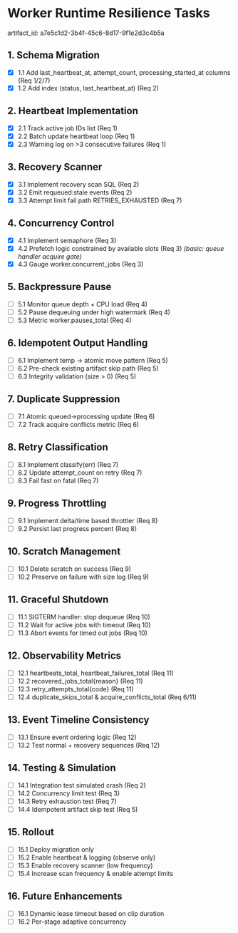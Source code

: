 # Worker Runtime Resilience Tasks

artifact_id: a7e5c1d2-3b4f-45c6-8d17-9f1e2d3c4b5a

## 1. Schema Migration

-   [x] 1.1 Add last_heartbeat_at, attempt_count, processing_started_at columns (Req 1/2/7)
-   [x] 1.2 Add index (status, last_heartbeat_at) (Req 2)

## 2. Heartbeat Implementation

-   [x] 2.1 Track active job IDs list (Req 1)
-   [x] 2.2 Batch update heartbeat loop (Req 1)
-   [x] 2.3 Warning log on >3 consecutive failures (Req 1)

## 3. Recovery Scanner

-   [x] 3.1 Implement recovery scan SQL (Req 2)
-   [x] 3.2 Emit requeued:stale events (Req 2)
-   [x] 3.3 Attempt limit fail path RETRIES_EXHAUSTED (Req 7)

## 4. Concurrency Control

-   [x] 4.1 Implement semaphore (Req 3)
-   [x] 4.2 Prefetch logic constrained by available slots (Req 3) _(basic: queue handler acquire gate)_
-   [x] 4.3 Gauge worker.concurrent_jobs (Req 3)

## 5. Backpressure Pause

-   [ ] 5.1 Monitor queue depth + CPU load (Req 4)
-   [ ] 5.2 Pause dequeuing under high watermark (Req 4)
-   [ ] 5.3 Metric worker.pauses_total (Req 4)

## 6. Idempotent Output Handling

-   [ ] 6.1 Implement temp -> atomic move pattern (Req 5)
-   [ ] 6.2 Pre-check existing artifact skip path (Req 5)
-   [ ] 6.3 Integrity validation (size > 0) (Req 5)

## 7. Duplicate Suppression

-   [ ] 7.1 Atomic queued->processing update (Req 6)
-   [ ] 7.2 Track acquire conflicts metric (Req 6)

## 8. Retry Classification

-   [ ] 8.1 Implement classify(err) (Req 7)
-   [ ] 8.2 Update attempt_count on retry (Req 7)
-   [ ] 8.3 Fail fast on fatal (Req 7)

## 9. Progress Throttling

-   [ ] 9.1 Implement delta/time based throttler (Req 8)
-   [ ] 9.2 Persist last progress percent (Req 8)

## 10. Scratch Management

-   [ ] 10.1 Delete scratch on success (Req 9)
-   [ ] 10.2 Preserve on failure with size log (Req 9)

## 11. Graceful Shutdown

-   [ ] 11.1 SIGTERM handler: stop dequeue (Req 10)
-   [ ] 11.2 Wait for active jobs with timeout (Req 10)
-   [ ] 11.3 Abort events for timed out jobs (Req 10)

## 12. Observability Metrics

-   [ ] 12.1 heartbeats_total, heartbeat_failures_total (Req 11)
-   [ ] 12.2 recovered_jobs_total{reason} (Req 11)
-   [ ] 12.3 retry_attempts_total{code} (Req 11)
-   [ ] 12.4 duplicate_skips_total & acquire_conflicts_total (Req 6/11)

## 13. Event Timeline Consistency

-   [ ] 13.1 Ensure event ordering logic (Req 12)
-   [ ] 13.2 Test normal + recovery sequences (Req 12)

## 14. Testing & Simulation

-   [ ] 14.1 Integration test simulated crash (Req 2)
-   [ ] 14.2 Concurrency limit test (Req 3)
-   [ ] 14.3 Retry exhaustion test (Req 7)
-   [ ] 14.4 Idempotent artifact skip test (Req 5)

## 15. Rollout

-   [ ] 15.1 Deploy migration only
-   [ ] 15.2 Enable heartbeat & logging (observe only)
-   [ ] 15.3 Enable recovery scanner (low frequency)
-   [ ] 15.4 Increase scan frequency & enable attempt limits

## 16. Future Enhancements

-   [ ] 16.1 Dynamic lease timeout based on clip duration
-   [ ] 16.2 Per-stage adaptive concurrency

